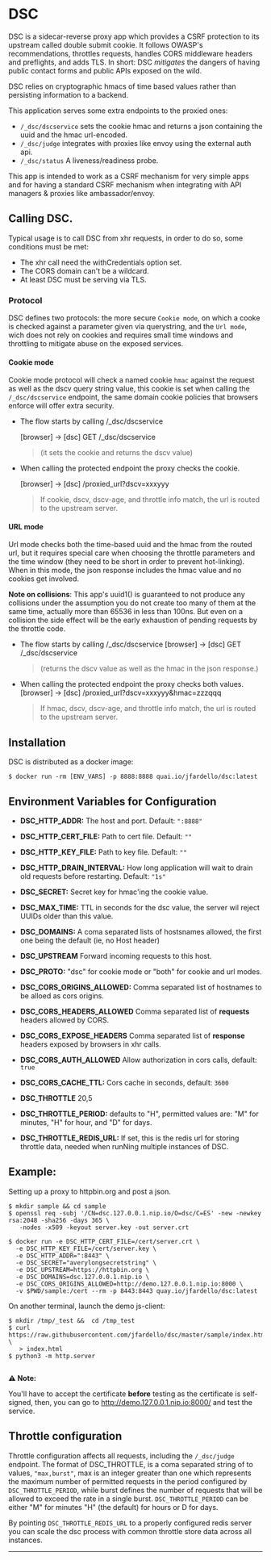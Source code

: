 # DSC 

DSC is a sidecar-reverse proxy app which provides a CSRF protection to its upstream called double submit cookie.
It follows OWASP's recommendations, throttles requests, handles CORS middleware headers and preflights, and adds 
TLS. In short: DSC *mitigates* the dangers of having public contact forms and public APIs exposed on the wild. 

DSC relies on cryptographic hmacs of time based values rather than persisting information to a backend.

This application serves some extra endpoints to the proxied ones: 
* ``/_dsc/dscservice`` sets the cookie hmac and returns a json containing the uuid and the hmac
 url-encoded. 
* ``/_dsc/judge`` integrates with proxies like envoy using the external auth api.
* ``/_dsc/status`` A liveness/readiness probe. 

This app is intended to work as a CSRF mechanism for very simple apps and for having a standard CSRF
mechanism when integrating with API managers & proxies like ambassador/envoy.

## Calling DSC.

Typical usage is to call DSC from xhr requests, in order to do so, some conditions must be met:

* The xhr call need the withCredentials option set.
* The CORS domain can't be a wildcard.
* At least DSC must be serving via TLS. 

### Protocol 
DSC defines two protocols:  the more secure `Cookie mode`, on which a cooke is checked against a parameter
given via querystring, and the `Url mode`, wich does not rely on cookies and requires small time windows
and throttling to mitigate abuse on the exposed services.   

#### Cookie mode
Cookie mode protocol will check a named cookie ``hmac`` against the request as well as the dscv query string
value, this cookie is set when calling the ``/_dsc/dscservice`` endpoint, the same domain cookie policies that
browsers enforce will offer extra security.

* The flow starts by calling  /_dsc/dscservice

    [browser] -> [dsc] GET /_dsc/dscservice
    > (it sets the cookie and returns the dscv value)

* When calling the protected endpoint the proxy checks the cookie.

    [browser] -> [dsc] /proxied_url?dscv=xxxyyy
    >If cookie, dscv, dscv-age, and throttle info match, the url is routed to the upstream server.


#### URL mode
Url mode checks both the time-based uuid and the hmac from the routed url, but it requires special care
when choosing the throttle parameters and the time window (they need to be short in order to 
prevent hot-linking). 
When in this mode, the json response includes the hmac value and no cookies get involved.

**Note on collisions**: This app's uuid1() is guaranteed to not produce any collisions under 
the assumption you do not create too many of them at the same time, actually more than 65536
in less than 100ns. But even on a collision the side effect will be the early exhaustion of pending
requests by the throttle code.


* The flow starts by calling  /_dsc/dscservice
    [browser] -> [dsc] GET /_dsc/dscservice
    >(returns the dscv value as well as the hmac in the json response.)

* When calling the protected endpoint the proxy checks both values.
    [browser] -> [dsc] /proxied_url?dscv=xxxyyy&hmac=zzzqqq
    >If hmac, dscv, dscv-age, and throttle info match, the url is routed to the upstream server.


## Installation

DSC is distributed as a docker image:

``$ docker run -rm [ENV_VARS] -p 8888:8888 quai.io/jfardello/dsc:latest``

## Environment Variables for Configuration

* **DSC_HTTP_ADDR:** The host and port. Default: `":8888"`

* **DSC_HTTP_CERT_FILE:** Path to cert file. Default: `""`

* **DSC_HTTP_KEY_FILE:** Path to key file. Default: `""`

* **DSC_HTTP_DRAIN_INTERVAL:** How long application will wait to drain old requests before restarting. Default: `"1s"`

* **DSC_SECRET:** Secret key for hmac'ing the cookie value.

* **DSC_MAX_TIME:** TTL in seconds for the dsc value, the server wil reject UUIDs older than this value. 

* **DSC_DOMAINS:** A coma separated lists of hostsnames allowed, the first one being the default (ie, no Host header)

* **DSC_UPSTREAM** Forward incoming requests to this host.

* **DSC_PROTO:** "dsc" for cookie mode or "both" for cookie and url modes.

* **DSC_CORS_ORIGINS_ALLOWED:** Comma separated list of hostnames to be alloed as cors origins.

* **DSC_CORS_HEADERS_ALLOWED** Comma separated list of **requests** headers allowed by CORS.

* **DSC_CORS_EXPOSE_HEADERS** Comma separated list of **response** headers exposed by browsers in xhr calls.

* **DSC_CORS_AUTH_ALLOWED** Allow authorization in cors calls, default: ``true``

* **DSC_CORS_CACHE_TTL:** Cors cache in seconds, default: ``3600``

* **DSC_THROTTLE** 20,5

* **DSC_THROTTLE_PERIOD:** defaults to "H", permitted values are: "M" for minutes, "H" for hour, and "D" for days.

* **DSC_THROTTLE_REDIS_URL:** If set, this is the redis url for storing throttle data, needed when runNing multiple
                              instances of DSC.

## Example:

Setting up a proxy to httpbin.org and post a json.

```
$ mkdir sample && cd sample
$ openssl req -subj '/CN=dsc.127.0.0.1.nip.io/O=dsc/C=ES' -new -newkey rsa:2048 -sha256 -days 365 \
   -nodes -x509 -keyout server.key -out server.crt

$ docker run -e DSC_HTTP_CERT_FILE=/cert/server.crt \
  -e DSC_HTTP_KEY_FILE=/cert/server.key \
  -e DSC_HTTP_ADDR=":8443" \
  -e DSC_SECRET="averylongsecretstring" \
  -e DSC_UPSTREAM=https://httpbin.org \
  -e DSC_DOMAINS=dsc.127.0.0.1.nip.io \
  -e DSC_CORS_ORIGINS_ALLOWED=http://demo.127.0.0.1.nip.io:8000 \
  -v $PWD/sample:/cert --rm -p 8443:8443 quay.io/jfardello/dsc:latest

```
On another terminal, launch the demo js-client:
``` 
$ mkdir /tmp/_test &&  cd /tmp_test
$ curl https://raw.githubusercontent.com/jfardello/dsc/master/sample/index.html \
   > index.html
$ python3 -m http.server
  
```
**⚠️ Note:️**

You'll have to accept the certificate **before** testing as the 
certificate is self-signed, then, you can go to http://demo.127.0.0.1.nip.io:8000/
and test the service.

## Throttle configuration

Throttle configuration affects all requests, including the ``/_dsc/judge`` endpoint. 
The format of DSC_THROTTLE, is a coma separated string of to values, ``"max,burst"``, max is an integer greater than one
which represents the maximum number of permitted requests in the period configured by ``DSC_THROTTLE_PERIOD``, while 
burst defines the number of requests that will be allowed to exceed the rate in a single burst.
``DSC_THROTTLE_PERIOD`` can be either "M" for minutes "H" (the default) for hours or D for days.

By pointing ``DSC_THROTTLE_REDIS_URL`` to a properly configured redis server you can scale the dsc process with common
throttle store data across all instances.

***

